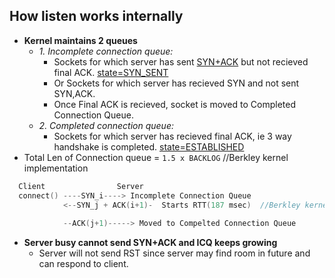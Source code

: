 ## How listen works internally
- **Kernel maintains 2 queues**
  - *1. Incomplete connection queue:* 
    - Sockets for which server has sent [SYN+ACK](/Networking/OSI-Layers/Layer-4/Protocols/TCP/State_Transition_Diagram) but not recieved final ACK. [state=SYN_SENT](/Networking/OSI-Layers/Layer-4/Protocols/TCP/State_Transition_Diagram)
    - Or Sockets for which server has recieved SYN and not sent SYN,ACK.
    - Once Final ACK is recieved, socket is moved to Completed Connection Queue.
  - *2. Completed connection queue:* 
    - Sockets for which server has recieved final ACK, ie 3 way handshake is completed. [state=ESTABLISHED](/Networking/OSI-Layers/Layer-4/Protocols/TCP/State_Transition_Diagram)
- Total Len of Connection queue = `1.5 x BACKLOG` //Berkley kernel implementation
```c
  Client                Server
  connect() ----SYN_i----> Incomplete Connection Queue
            <--SYN_j + ACK(i+1)-  Starts RTT(187 msec)  //Berkley kernel
            
            --ACK(j+1)-----> Moved to Compelted Connection Queue
```
- **Server busy cannot send SYN+ACK and ICQ keeps growing**
  - Server will not send RST since server may find room in future and can respond to client.
